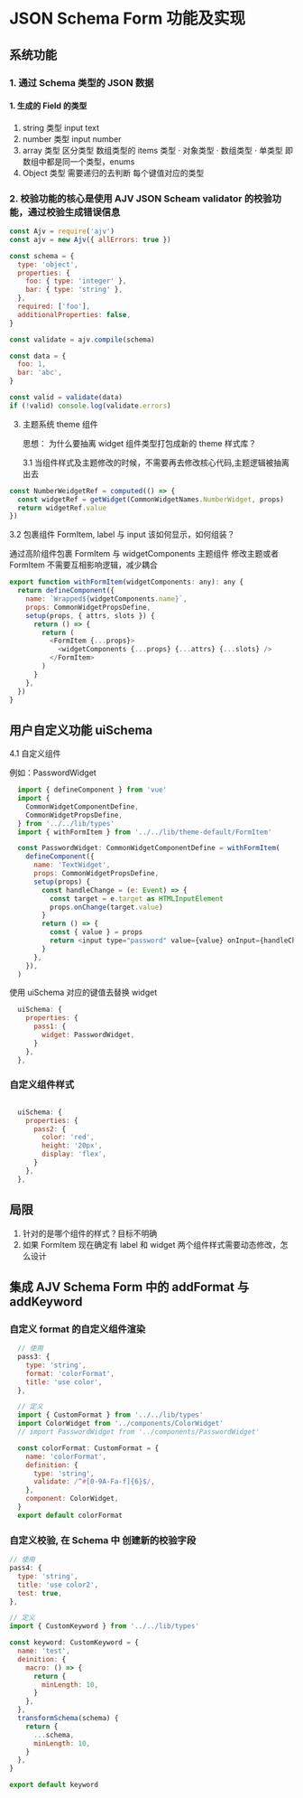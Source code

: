 # JSON Schema Form 功能及实现

## 系统功能

### 1. 通过 Schema 类型的 JSON 数据

#### 1. 生成的 Field 的类型

1. string 类型 input text
2. number 类型 input number
3. array 类型 区分类型 数组类型的 items 类型
   · 对象类型
   · 数组类型
   · 单类型 即 数组中都是同一个类型，enums
4. Object 类型 需要递归的去判断 每个键值对应的类型

### 2. 校验功能的核心是使用 AJV JSON Scheam validator 的校验功能，通过校验生成错误信息

```javascript
const Ajv = require('ajv')
const ajv = new Ajv({ allErrors: true })

const schema = {
  type: 'object',
  properties: {
    foo: { type: 'integer' },
    bar: { type: 'string' },
  },
  required: ['foo'],
  additionalProperties: false,
}

const validate = ajv.compile(schema)

const data = {
  foo: 1,
  bar: 'abc',
}

const valid = validate(data)
if (!valid) console.log(validate.errors)
```

3. 主题系统 theme 组件

   思想： 为什么要抽离 widget 组件类型打包成新的 theme 样式库？

   3.1 当组件样式及主题修改的时候，不需要再去修改核心代码,主题逻辑被抽离出去

```javascript
const NumberWeidgetRef = computed(() => {
  const widgetRef = getWidget(CommonWidgetNames.NumberWidget, props)
  return widgetRef.value
})
```

3.2 包裹组件 FormItem, label 与 input 该如何显示，如何组装？

通过高阶组件包裹 FormItem 与 widgetComponents 主题组件
修改主题或者 FormItem 不需要互相影响逻辑，减少耦合

```javascript
export function withFormItem(widgetComponents: any): any {
  return defineComponent({
    name: `Wrapped${widgetComponents.name}`,
    props: CommonWidgetPropsDefine,
    setup(props, { attrs, slots }) {
      return () => {
        return (
          <FormItem {...props}>
            <widgetComponents {...props} {...attrs} {...slots} />
          </FormItem>
        )
      }
    },
  })
}
```

## 用户自定义功能 uiSchema

4.1 自定义组件

例如：PasswordWidget

```javascript
  import { defineComponent } from 'vue'
  import {
    CommonWidgetComponentDefine,
    CommonWidgetPropsDefine,
  } from '../../lib/types'
  import { withFormItem } from '../../lib/theme-default/FormItem'

  const PasswordWidget: CommonWidgetComponentDefine = withFormItem(
    defineComponent({
      name: 'TextWidget',
      props: CommonWidgetPropsDefine,
      setup(props) {
        const handleChange = (e: Event) => {
          const target = e.target as HTMLInputElement
          props.onChange(target.value)
        }
        return () => {
          const { value } = props
          return <input type="password" value={value} onInput={handleChange} />
        }
      },
    }),
  )

```

使用 uiSchema 对应的键值去替换 widget

```javascript
  uiSchema: {
    properties: {
      pass1: {
        widget: PasswordWidget,
      }
    },
  },
```

### 自定义组件样式

```javascript

  uiSchema: {
    properties: {
      pass2: {
        color: 'red',
        height: '20px',
        display: 'flex',
      }
    },
  },
```

## 局限

1. 针对的是哪个组件的样式？目标不明确
2. 如果 FormItem 现在确定有 label 和 widget 两个组件样式需要动态修改，怎么设计

## 集成 AJV Schema Form 中的 addFormat 与 addKeyword

### 自定义 format 的自定义组件渲染

```javascript
  // 使用
  pass3: {
    type: 'string',
    format: 'colorFormat',
    title: 'use color',
  },

  // 定义
  import { CustomFormat } from '../../lib/types'
  import ColorWidget from '../components/ColorWidget'
  // import PasswordWidget from '../components/PasswordWidget'

  const colorFormat: CustomFormat = {
    name: 'colorFormat',
    definition: {
      type: 'string',
      validate: /^#[0-9A-Fa-f]{6}$/,
    },
    component: ColorWidget,
  }
  export default colorFormat

```

### 自定义校验, 在 Schema 中 创建新的校验字段

```javascript
// 使用
pass4: {
  type: 'string',
  title: 'use color2',
  test: true,
},

// 定义
import { CustomKeyword } from '../../lib/types'

const keyword: CustomKeyword = {
  name: 'test',
  deinition: {
    macro: () => {
      return {
        minLength: 10,
      }
    },
  },
  transformSchema(schema) {
    return {
      ...schema,
      minLength: 10,
    }
  },
}

export default keyword
```
